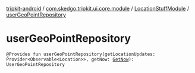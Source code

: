 [tripkit-android](../../index.md) / [com.skedgo.tripkit.ui.core.module](../index.md) / [LocationStuffModule](index.md) / [userGeoPointRepository](./user-geo-point-repository.md)

# userGeoPointRepository

`@Provides fun userGeoPointRepository(getLocationUpdates: Provider<Observable<Location>>, getNow: `[`GetNow`](../../com.skedgo.tripkit.time/-get-now/index.md)`): UserGeoPointRepository`